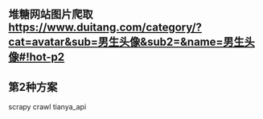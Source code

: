 ## 堆糖网站图片爬取 https://www.duitang.com/category/?cat=avatar&sub=男生头像&sub2=&name=男生头像#!hot-p2

## 第2种方案

scrapy crawl tianya_api


